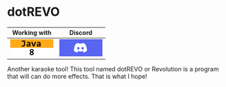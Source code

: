 # dotREVO

| Working with | Discord |
| ------------ | ------- |
| ![Java 8](https://github.com/TW2/logonator/blob/main/status/github-status-j8.png) | <a href="https://discord.gg/ssU9SKg">![Discord](https://github.com/TW2/logonator/blob/main/logos/discord-100x40.png)</a> |

Another karaoke tool! This tool named dotREVO or Revolution is a program that will can do more effects. That is what I hope!
